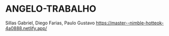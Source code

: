 # ANGELO-TRABALHO
Sillas Gabriel, Diego Farias, Paulo Gustavo
https://master--nimble-hotteok-4a0888.netlify.app/
